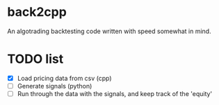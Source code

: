 # back2cpp
An algotrading backtesting code written with speed somewhat in mind.

# TODO list
- [x] Load pricing data from csv (cpp)
- [ ] Generate signals (python)
- [ ] Run through the data with the signals, and keep track of the 'equity'
